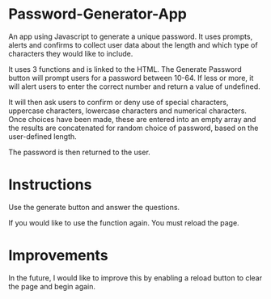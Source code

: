 # Password-Generator-App
An app using Javascript to generate a unique password. It uses prompts, alerts and confirms to collect user data about the length and which type of characters they would like to include. 

It uses 3 functions and is linked to the HTML. The Generate Password button will prompt users for a password between 10-64. If less or more, it will alert users to enter the correct number and return a value of undefined.

It will then ask users to confirm or deny use of special characters, uppercase characters, lowercase characters and numerical characters. Once choices have been made, these are entered into an empty array and the results are concatenated for random choice of password, based on the user-defined length. 

The password is then returned to the user. 

# Instructions

Use the generate button and answer the questions. 

If you would like to use the function again. You must reload the page. 

# Improvements 

In the future, I would like to improve this by enabling a reload button to clear the page and begin again. 
